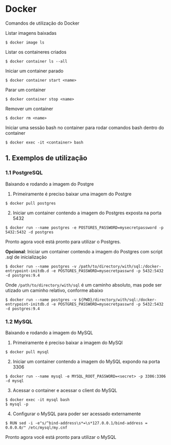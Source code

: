 # Docker
Comandos de utilização do Docker

Listar imagens baixadas

```
$ docker image ls
```

Listar os containeres criados

```
$ docker container ls --all
```

Iniciar um container parado

```
$ docker container start <name>
```

Parar um container

```
$ docker container stop <name>
```

Remover um container

```
$ docker rm <name>
```

Iniciar uma sessão bash no container para rodar comandos bash dentro do container

```
$ docker exec -it <container> bash
```

## 1. Exemplos de utilização

### 1.1 PostgreSQL

Baixando e rodando a imagem do Postgre

1. Primeiramente é preciso baixar uma imagem do Postgre

```
$ docker pull postgres
```

2. Iniciar um container contendo a imagem do Postgres exposta na porta 5432

```
$ docker run --name postgres -e POSTGRES_PASSWORD=mysecretpassword -p 5432:5432 -d postgres
```

Pronto agora você está pronto para utilizar o Postgres.

**Opcional**: Iniciar um container contendo a imagem do Postgres com script .sql de inicialização

```
$ docker run --name postgres -v /path/to/directory/with/sql:/docker-entrypoint-initdb.d -e POSTGRES_PASSWORD=mysecretpasswrd -p 5432:5432 -d postgres:9.4
```

Onde `/path/to/directory/with/sql` é um caminho absoluto, mas pode ser utizado um caminho relativo, conforme abaixo

```
$ docker run --name postgres -v ${PWD}/directory/with/sql:/docker-entrypoint-initdb.d -e POSTGRES_PASSWORD=mysecretpasswrd -p 5432:5432 -d postgres:9.4
```

### 1.2 MySQL

Baixando e rodando a imagem do MySQL

1. Primeiramente é preciso baixar a imagem do MySQl

```
$ docker pull mysql
```
2. Iniciar um container contendo a imagem do MySQL expondo na porta 3306

```
$ docker run --name mysql -e MYSQL_ROOT_PASSWORD=<secret> -p 3306:3306 -d mysql
```

3. Acessar o container e acessar o client do MySQL

```
$ docker exec -it mysql bash
$ mysql -p
```

4. Configurar o MySQL para poder ser acessado externamente

```
$ RUN sed -i -e"s/^bind-address\s*=\s*127.0.0.1/bind-address = 0.0.0.0/" /etc/mysql/my.cnf
```

Pronto agora você está pronto para utilizar o MySQL
